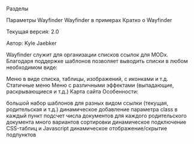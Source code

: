 Разделы

Параметры Wayfinder
Wayfinder в примерах
Кратко о Wayfinder

Текущая версия: 2.0

Автор: Kyle Jaebker

Wayfinder служит для организации списков ссылок для MODx. Благодаря поддержке шаблонов позволяет выводить списки в любом необходимом виде:

Меню в виде списка, таблицы, изображений, с иконками и т.д.
Статичные меню
Меню с различными эффектами (выпадающие, раскрывающиеся и т.д.)
Карта сайта
Особенности:

большой набор шаблонов для разных видом ссылки (текущая, родительская и т.д.)
динамическое добавление  параметра class в каждый пункт
подсчет числа документов для каждого родительского документа
много вариантов сортировки
динамическое подключение CSS-таблиц и Javascript
динамическое отображение/скрытие подпунктов